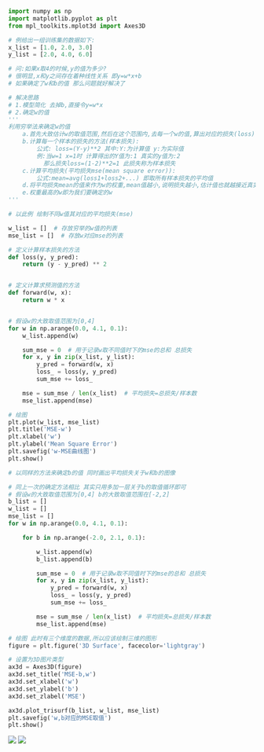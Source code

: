 
<BlogInfo id="25" title="穷举法之平均损失值的计算" author="白日梦想猿" pv=0 read_times=0 pre_cost_time="179" category="人工智能" tag_list="['人工智能', '              MSE', '              穷举法']" create_time="2021.07.14 18:46:47.589581" update_time="2021.07.14 18:51:19" />

```python
import numpy as np
import matplotlib.pyplot as plt
from mpl_toolkits.mplot3d import Axes3D

# 例给出一组训练集的数据如下:
x_list = [1.0, 2.0, 3.0]
y_list = [2.0, 4.0, 6.0]

# 问:如果x取4的时候,y的值为多少?
# 很明显,x和y之间存在着种线性关系 即y=w*x+b
# 如果确定了w和b的值 那么问题就好解决了

# 解决思路
# 1.模型简化 去掉b,直接令y=w*x
# 2.确定w的值
'''
利用穷举法来确定w的值
    a.首先大致估计w的取值范围,然后在这个范围内,去每一个w的值,算出对应的损失(loss)
    b.计算每一个样本的损失的方法(样本损失):
        公式: loss=(Y-y)**2 其中:Y:为计算值 y:为实际值
        例:当w=1 x=1时 计算得出的Y值为:1 真实的y值为:2
          那么损失loss=(1-2)**2=1 此损失称为样本损失
    c.计算平均损失(平均损失mse(mean square error)):
        公式:mean=avg(loss1+loss2+...) 即取所有样本损失的平均值 
    d.将平均损失mean的值来作为w的权重,mean值越小,说明损失越小,估计值也就越接近真实值,w的权重也就越高
    e.权重最高的w即为我们要确定的w
'''

# 以此例 绘制不同w值其对应的平均损失(mse)

w_list = []  # 存放穷举的w值的列表
mse_list = []  # 存放w对应mse的列表

# 定义计算样本损失的方法
def loss(y, y_pred):
    return (y - y_pred) ** 2


# 定义计算求预测值的方法
def forward(w, x):
    return w * x


# 假设w的大致取值范围为[0,4]
for w in np.arange(0.0, 4.1, 0.1):
    w_list.append(w)

    sum_mse = 0  # 用于记录w取不同值时下的mse的总和 总损失
    for x, y in zip(x_list, y_list):
        y_pred = forward(w, x)
        loss_ = loss(y, y_pred)
        sum_mse += loss_

    mse = sum_mse / len(x_list)  # 平均损失=总损失/样本数
    mse_list.append(mse)

# 绘图
plt.plot(w_list, mse_list)
plt.title('MSE-w')
plt.xlabel('w')
plt.ylabel('Mean Square Error')
plt.savefig('w-MSE曲线图')
plt.show()

# 以同样的方法来确定b的值 同时画出平均损失关于w和b的图像

# 同上一次的确定方法相比 其实只用多加一层关于b的取值循环即可
# 假设w的大致取值范围为[0,4] b的大致取值范围在[-2,2]
b_list = []
w_list = []
mse_list = []
for w in np.arange(0.0, 4.1, 0.1):

    for b in np.arange(-2.0, 2.1, 0.1):

        w_list.append(w)
        b_list.append(b)

        sum_mse = 0  # 用于记录w取不同值时下的mse的总和 总损失
        for x, y in zip(x_list, y_list):
            y_pred = forward(w, x)
            loss_ = loss(y, y_pred)
            sum_mse += loss_

        mse = sum_mse / len(x_list)  # 平均损失=总损失/样本数
        mse_list.append(mse)

# 绘图 此时有三个维度的数据,所以应该绘制三维的图形
figure = plt.figure('3D Surface', facecolor='lightgray')

# 设置为3D图片类型
ax3d = Axes3D(figure)
ax3d.set_title('MSE-b,w')
ax3d.set_xlabel('w')
ax3d.set_ylabel('b')
ax3d.set_zlabel('MSE')

ax3d.plot_trisurf(b_list, w_list, mse_list)
plt.savefig('w,b对应的MSE取值')
plt.show()

```

![](https://img-blog.csdnimg.cn/20210714184323686.png?x-oss-process=image/watermark,type_ZmFuZ3poZW5naGVpdGk,shadow_10,text_aHR0cHM6Ly9ibG9nLmNzZG4ubmV0L21heF9MTEw=,size_16,color_FFFFFF,t_70)
![](https://img-blog.csdnimg.cn/20210714184335892.png?x-oss-process=image/watermark,type_ZmFuZ3poZW5naGVpdGk,shadow_10,text_aHR0cHM6Ly9ibG9nLmNzZG4ubmV0L21heF9MTEw=,size_16,color_FFFFFF,t_70)
